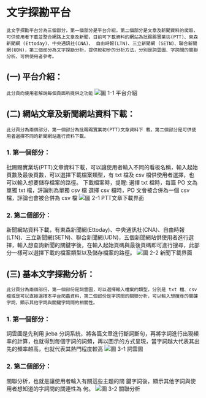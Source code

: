 # 文字探勘平台
`此文字探勘平台分為三個部分，第一個部分是平台介紹，第二個部分是文章及新聞資料的爬取，可供使用者下載並整合網路上文章及新聞，目前可下載資料的網站為批踢踢實業坊(PTT)、東森新聞網 (Ettoday)、中央通訊社(CNA)、 自由時報(LTN)、三立新聞網 (SETN)、聯合新聞網(UDN)，第三個部分為文字探勘分析，提供較初步的分析方法，分別是詞雲圖、字詞間的關聯分析，可供使用者參考。`

## (一) 平台介紹：
`此分頁向使用者解說每個頁面所提供之功能`
![圖 1-1 平台介紹](./Description_Image/1.png)

## (二) 網站文章及新聞網站資料下載：
`此分頁分為兩個部分，第一個部分為批踢踢實業坊(PTT)文章資料下 載，第二個部分是可供使用者選擇不同的新聞網站進行資料下載。`
### 1. 第一個部分：
批踢踢實業坊(PTT)文章資料下載，可以讓使用者輸入不同的看板名稱，輸入起始頁數及最後頁數，可以選擇下載檔案類型，有 txt 檔及 csv 檔供使用者選擇，也可以輸入想要儲存檔案的路徑。
下載檔案時，提醒:
選擇 txt 檔時，每篇 PO 文為單獨 txt 檔，評論則為單獨 csv 檔
選擇 csv 檔時，PO 文會被合併為一個 csv 檔，評論也會被合併為 csv 檔
![圖 2-1 PTT文章下載界面](/home/aaon/文件/assets/1543803099995.png)
### 2. 第二個部分：
新聞網站資料下載，有東森新聞網(Ettoday)、中央通訊社(CNA)、自由時報(LTN)、三立新聞網(SETN)、聯合新聞網(UDN)，五個新聞網站供使用者進行選擇，輸入想查詢新聞的關鍵字後，在輸入起始頁碼與最後頁碼即可進行搜尋，此部分一樣可以選擇下載的檔案類型以及儲存檔案的路徑。
![圖 2-2 新聞下載界面](/home/aaon/文件/assets/1543803099995.png)

## (三) 基本文字探勘分析：
`此分頁分為兩個部份，第一個部份是詞雲圖，可以選擇輸入檔案的類型，分別是 txt 檔、csv 檔或是可以直接選擇本平台爬蟲資料，第二個部份是字詞間的關聯分析，可以輸入想搜尋的關鍵字詞，顯示其他字詞與關鍵字詞間的相關性。`
### 1. 第一個部分：
詞雲圖是先利用 jieba 分詞系統，將各篇文章進行斷詞斷句，再將字詞進行出現頻率的計算，也就得到每個字詞的詞頻，再以圖示的方式呈現，當字詞越大代表其出先的頻率越高，也就代表其熱門程度較高
![圖 3-1 詞雲圖](/home/aaon/文件/assets/1543803099995.png)
### 2. 第二個部分：
關聯分析，也就是讓使用者輸入有關這些主題的關 鍵字詞後，顯示其他字詞與使用者想知道的字詞間的關連性為 何。
![圖 3-2 關聯分析](/home/aaon/文件/assets/1543803099995.png)

